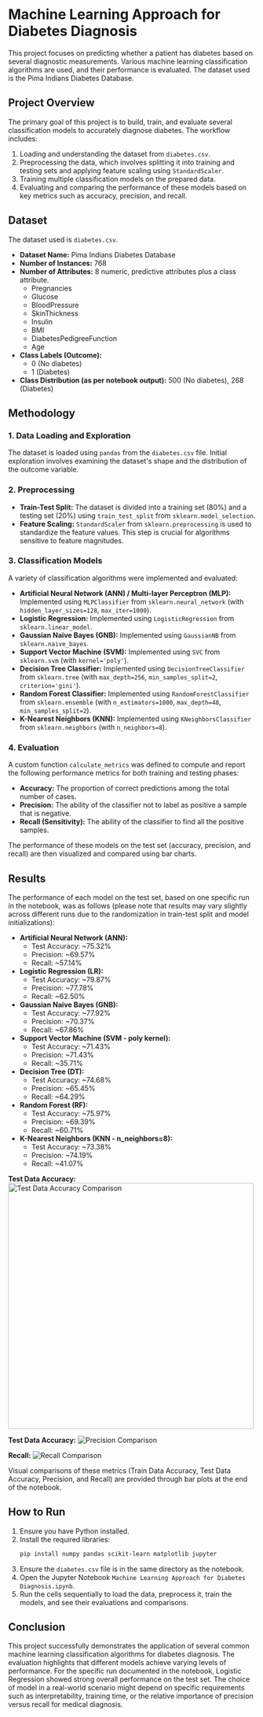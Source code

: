 # Machine Learning Approach for Diabetes Diagnosis

This project focuses on predicting whether a patient has diabetes based on several diagnostic measurements. Various machine learning classification algorithms are used, and their performance is evaluated. The dataset used is the Pima Indians Diabetes Database.

## Project Overview

The primary goal of this project is to build, train, and evaluate several classification models to accurately diagnose diabetes. The workflow includes:
1.  Loading and understanding the dataset from `diabetes.csv`.
2.  Preprocessing the data, which involves splitting it into training and testing sets and applying feature scaling using `StandardScaler`.
3.  Training multiple classification models on the prepared data.
4.  Evaluating and comparing the performance of these models based on key metrics such as accuracy, precision, and recall.

## Dataset

The dataset used is `diabetes.csv`.
* **Dataset Name:** Pima Indians Diabetes Database
* **Number of Instances:** 768
* **Number of Attributes:** 8 numeric, predictive attributes plus a class attribute.
    * Pregnancies
    * Glucose
    * BloodPressure
    * SkinThickness
    * Insulin
    * BMI
    * DiabetesPedigreeFunction
    * Age
* **Class Labels (Outcome):**
    * 0 (No diabetes)
    * 1 (Diabetes)
* **Class Distribution (as per notebook output):** 500 (No diabetes), 268 (Diabetes)

## Methodology

### 1. Data Loading and Exploration
The dataset is loaded using `pandas` from the `diabetes.csv` file. Initial exploration involves examining the dataset's shape and the distribution of the outcome variable.

### 2. Preprocessing
* **Train-Test Split:** The dataset is divided into a training set (80%) and a testing set (20%) using `train_test_split` from `sklearn.model_selection`.
* **Feature Scaling:** `StandardScaler` from `sklearn.preprocessing` is used to standardize the feature values. This step is crucial for algorithms sensitive to feature magnitudes.

### 3. Classification Models
A variety of classification algorithms were implemented and evaluated:
* **Artificial Neural Network (ANN) / Multi-layer Perceptron (MLP):** Implemented using `MLPClassifier` from `sklearn.neural_network` (with `hidden_layer_sizes=128`, `max_iter=1000`).
* **Logistic Regression:** Implemented using `LogisticRegression` from `sklearn.linear_model`.
* **Gaussian Naive Bayes (GNB):** Implemented using `GaussianNB` from `sklearn.naive_bayes`.
* **Support Vector Machine (SVM):** Implemented using `SVC` from `sklearn.svm` (with `kernel='poly'`).
* **Decision Tree Classifier:** Implemented using `DecisionTreeClassifier` from `sklearn.tree` (with `max_depth=256`, `min_samples_split=2`, `criterion='gini'`).
* **Random Forest Classifier:** Implemented using `RandomForestClassifier` from `sklearn.ensemble` (with `n_estimators=1000`, `max_depth=48`, `min_samples_split=2`).
* **K-Nearest Neighbors (KNN):** Implemented using `KNeighborsClassifier` from `sklearn.neighbors` (with `n_neighbors=8`).

### 4. Evaluation
A custom function `calculate_metrics` was defined to compute and report the following performance metrics for both training and testing phases:
* **Accuracy:** The proportion of correct predictions among the total number of cases.
* **Precision:** The ability of the classifier not to label as positive a sample that is negative.
* **Recall (Sensitivity):** The ability of the classifier to find all the positive samples.

The performance of these models on the test set (accuracy, precision, and recall) are then visualized and compared using bar charts.

## Results

The performance of each model on the test set, based on one specific run in the notebook, was as follows (please note that results may vary slightly across different runs due to the randomization in train-test split and model initializations):

* **Artificial Neural Network (ANN):**
    * Test Accuracy: ~75.32%
    * Precision: ~69.57%
    * Recall: ~57.14%
* **Logistic Regression (LR):**
    * Test Accuracy: ~79.87%
    * Precision: ~77.78%
    * Recall: ~62.50%
* **Gaussian Naive Bayes (GNB):**
    * Test Accuracy: ~77.92%
    * Precision: ~70.37%
    * Recall: ~67.86%
* **Support Vector Machine (SVM - poly kernel):**
    * Test Accuracy: ~71.43%
    * Precision: ~71.43%
    * Recall: ~35.71%
* **Decision Tree (DT):**
    * Test Accuracy: ~74.68%
    * Precision: ~65.45%
    * Recall: ~64.29%
* **Random Forest (RF):**
    * Test Accuracy: ~75.97%
    * Precision: ~69.39%
    * Recall: ~60.71%
* **K-Nearest Neighbors (KNN - n_neighbors=8):**
    * Test Accuracy: ~73.38%
    * Precision: ~74.19%
    * Recall: ~41.07%

**Test Data Accuracy:**
<img src="images/acc_test.png" alt="Test Data Accuracy Comparison" width="500"/>

**Test Data Accuracy:**
![Precision Comparison](images/precision.png)

**Recall:**
![Recall Comparison](images/recall.png)

Visual comparisons of these metrics (Train Data Accuracy, Test Data Accuracy, Precision, and Recall) are provided through bar plots at the end of the notebook.

## How to Run

1.  Ensure you have Python installed.
2.  Install the required libraries:
    ```bash
    pip install numpy pandas scikit-learn matplotlib jupyter
    ```
3.  Ensure the `diabetes.csv` file is in the same directory as the notebook.
4.  Open the Jupyter Notebook `Machine Learning Approach for Diabetes Diagnosis.ipynb`.
5.  Run the cells sequentially to load the data, preprocess it, train the models, and see their evaluations and comparisons.

## Conclusion

This project successfully demonstrates the application of several common machine learning classification algorithms for diabetes diagnosis. The evaluation highlights that different models achieve varying levels of performance. For the specific run documented in the notebook, Logistic Regression showed strong overall performance on the test set. The choice of model in a real-world scenario might depend on specific requirements such as interpretability, training time, or the relative importance of precision versus recall for medical diagnosis.